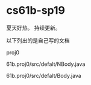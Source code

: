 # cs61b-sp19

夏天好热。
持续更新。


以下列出的是自己写的文档

proj0

61b.proj0/src/defalt/NBody.java

61b.proj0/src/defalt/Body.java
